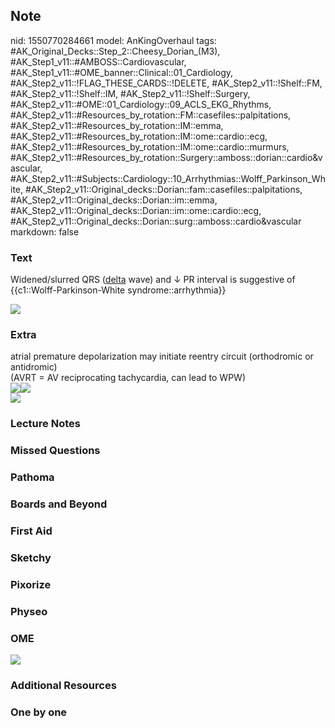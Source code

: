 ## Note
nid: 1550770284661
model: AnKingOverhaul
tags: #AK_Original_Decks::Step_2::Cheesy_Dorian_(M3), #AK_Step1_v11::#AMBOSS::Cardiovascular, #AK_Step1_v11::#OME_banner::Clinical::01_Cardiology, #AK_Step2_v11::!FLAG_THESE_CARDS::!DELETE, #AK_Step2_v11::!Shelf::FM, #AK_Step2_v11::!Shelf::IM, #AK_Step2_v11::!Shelf::Surgery, #AK_Step2_v11::#OME::01_Cardiology::09_ACLS_EKG_Rhythms, #AK_Step2_v11::#Resources_by_rotation::FM::casefiles::palpitations, #AK_Step2_v11::#Resources_by_rotation::IM::emma, #AK_Step2_v11::#Resources_by_rotation::IM::ome::cardio::ecg, #AK_Step2_v11::#Resources_by_rotation::IM::ome::cardio::murmurs, #AK_Step2_v11::#Resources_by_rotation::Surgery::amboss::dorian::cardio&vascular, #AK_Step2_v11::#Subjects::Cardiology::10_Arrhythmias::Wolff_Parkinson_White, #AK_Step2_v11::Original_decks::Dorian::fam::casefiles::palpitations, #AK_Step2_v11::Original_decks::Dorian::im::emma, #AK_Step2_v11::Original_decks::Dorian::im::ome::cardio::ecg, #AK_Step2_v11::Original_decks::Dorian::surg::amboss::cardio&vascular
markdown: false

### Text
Widened/slurred QRS (<u>delta</u> wave) and ↓ PR interval is
suggestive of {{c1::Wolff-Parkinson-White syndrome::arrhythmia}}
<div><img src="paste-291357696458755.jpg"></div>

### Extra
<div>
  <div>
    atrial premature depolarization may initiate reentry circuit
    (orthodromic or antidromic)
  </div>
  <div>
    (AVRT = AV reciprocating tachycardia, can lead to WPW)
  </div>
  <div><img src="paste-282050502328323.jpg"><img src=
  "paste-489776595599361%20(1).jpg"></div>
</div>
<div>
  <div><img src="paste-23648089931779.jpg"></div>
</div>

### Lecture Notes


### Missed Questions


### Pathoma


### Boards and Beyond


### First Aid


### Sketchy


### Pixorize


### Physeo


### OME
<div class="ome-widget">
  <a href=
  "https://onlinemeded.org/spa/cardiology?ref=anki"><img src=
  "_OME_AnkiFlashcards_Topic_4.png"></a>
</div>

### Additional Resources


### One by one

